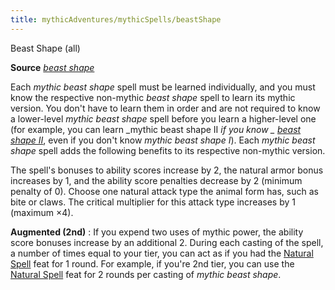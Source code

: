```yaml
---
title: mythicAdventures/mythicSpells/beastShape
---
```

Beast Shape (all)

**Source** [_beast shape_](spells/beastShape)

Each _mythic beast shape_ spell must be learned individually, and you must know the respective non-mythic _beast shape_ spell to learn its mythic version. You don't have to learn them in order and are not required to know a lower-level _mythic beast shape_ spell before you learn a higher-level one (for example, you can learn _mythic beast shape II _if you know _ [beast shape II](spells/beastShape#_beast-shape-ii)_, even if you don't know _mythic beast shape I_). Each _mythic beast shape_ spell adds the following benefits to its respective non-mythic version.

The spell's bonuses to ability scores increase by 2, the natural armor bonus increases by 1, and the ability score penalties decrease by 2 (minimum penalty of 0). Choose one natural attack type the animal form has, such as bite or claws. The critical multiplier for this attack type increases by 1 (maximum ×4).

**Augmented (2nd)** : If you expend two uses of mythic power, the ability score bonuses increase by an additional 2. During each casting of the spell, a number of times equal to your tier, you can act as if you had the [Natural Spell](feats#_natural-spell) feat for 1 round. For example, if you're 2nd tier, you can use the [Natural Spell](feats#_natural-spell) feat for 2 rounds per casting of _mythic beast shape_.

